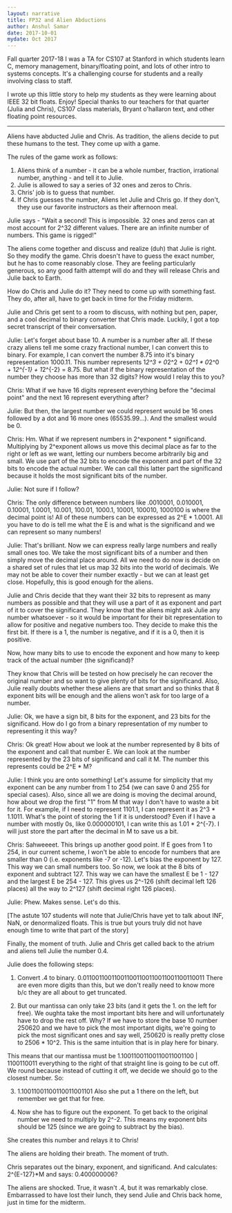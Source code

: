 ```yaml
---
layout: narrative
title: FP32 and Alien Abductions
author: Anshul Samar
date: 2017-10-01
mydate: Oct 2017
---
```


Fall quarter 2017-18 I was a TA for CS107 at Stanford in which
students learn C, memory management, binary/floating point, and lots
of other intro to systems concepts. It's a challenging course for
students and a really involving class to staff.

I wrote up this little story to help my students as they were learning
about IEEE 32 bit floats. Enjoy! Special thanks to our teachers for
that quarter (Julia and Chris), CS107 class
materials, Bryant o'hallaron text, and other floating point resources.

--------------

Aliens have abducted Julie and Chris. As tradition, the aliens decide
to put these humans to the test. They come up with a game.

The rules of the game work as follows:
1) Aliens think of a number - it can be a whole number, fraction,
irrational number, anything - and tell it to Julie.
2) Julie is allowed to say a series of 32 ones and zeros to Chris.
3) Chris' job is to guess that number.
4) If Chris guesses the number, Aliens let Julie and Chris go. If they
don't, they use our favorite instructors as their afternoon meal.

Julie says - "Wait a second! This is impossible. 32 ones and zeros can
at most account for 2^32 different values. There are an infinite
number of numbers. This game is rigged!"

The aliens come together and discuss and realize (duh) that Julie is
right. So they modify the game. Chris doesn't have to guess the exact
number, but he has to come reasonably close. They are feeling
particularly generous, so any good faith attempt will do and they will
release Chris and Julie back to Earth.

How do Chris and Julie do it? They need to come up with something
fast. They do, after all, have to get back in time for the Friday
midterm.

Julie and Chris get sent to a room to discuss, with nothing but pen,
paper, and a cool decimal to binary converter that Chris
made. Luckily, I got a top secret transcript of their conversation.

Julie: Let's forget about base 10. A number is a number after all. If
these crazy aliens tell me some crazy fractional number, I can convert
this to binary. For example, I can convert the number 8.75 into it's
binary representation 1000.11. This number represents 1*2^3 + 0*2^2 +
0*2^1 * 0*2^0 + 1*2^{-1} + 1*2^{-2} = 8.75. But what if the binary
representation of the number they choose has more than 32 digits? How
would I relay this to you?

Chris: What if we have 16 digits represent everything before the
"decimal point"  and the next 16 represent everything after?

Julie: But then, the largest number we could represent would be 16
ones followed by a dot and 16 more ones (65535.99...). And the
smallest would be 0.

Chris: Hm. What if we represent numbers in 2^exponent *
significand. Multiplying by 2^exponent allows us move this decimal
place as far to the right or left as we want, letting our numbers
become arbitrarily big and small. We use part of the 32 bits to encode
the exponent and part of the 32 bits to encode the actual number. We
can call this latter part the significand because it holds the most
significant bits of the number.

Julie: Not sure if I follow?

Chris: The only difference between numbers like .0010001, 0.010001,
0.10001, 1.0001, 10.001, 100.01, 1000.1, 10001, 100010, 1000100 is
where the decimal point is! All of these numbers can be expressed as
2^E * 1.0001. All you have to do is tell me what the E is and what is
the significand and we can represent so many numbers!

Julie: That's brilliant. Now we can express really large numbers and
really small ones too. We take the most significant bits of a number
and then simply move the decimal place around. All we need to do now
is decide on a shared set of rules that let us map 32 bits into the
world of decimals. We may not be able to cover their number exactly -
but we can at least get close. Hopefully, this is good enough for the
aliens.

Julie and Chris decide that they want their 32 bits to represent as
many numbers as possible and that they will use a part of it as
exponent and part of it to cover the significand. They know that the
aliens might ask Julie any number whatsoever - so it would be
important for their bit representation to allow for positive and
negative numbers too. They decide to make this the first bit. If there
is a 1, the number is negative, and if it is a 0, then it is
positive.

Now, how many bits to use to encode the exponent and how many to keep
track of the actual number (the significand)?

They know that Chris will be tested on how precisely he can recover
the original number and so want to give plenty of bits for the
significand. Also, Julie really doubts whether these aliens are that
smart and so thinks that 8 exponent bits will be enough and the aliens
won't ask for too large of a number.

Julie: Ok, we have a sign bit, 8 bits for the exponent, and 23 bits
for the significand. How do I go from a binary representation of my
number to representing it this way?

Chris: Ok great! How about we look at the number represented by 8 bits
of the exponent and call that number E. We can look at the number
represented by the 23 bits of significand and call it M. The number
this represents could be 2^E * M?

Julie: I think you are onto something!  Let's assume for simplicity
that my exponent can be any number from 1 to 254 (we can save 0 and
255 for special cases). Also, since all we are doing is moving the
decimal around, how about we drop the first "1" from M that way I
don't have to waste a bit for it. For example, if I need to represent
1101.1, I can represent it as 2^3 * 1.1011. What's the point of
storing the 1 if it is understood? Even if I have a number with mostly
0s, like 0.000000101, I can write this as 1.01 * 2^{-7}. I will just
store the part after the decimal in M to save us a bit.

Chris: Sahweeeet. This brings up another good point. If E goes from 1
to 254, in our current scheme, I won't be able to encode for numbers
that are smaller than 0 (i.e. exponents like -7 or -12). Let's bias
the exponent by 127. This way we can small numbers too. So now, we
look at the 8 bits of exponent and subtract 127. This way we can have
the smallest E be 1 - 127 and the largest E be 254 - 127.  This gives
us 2^-126 (shift decimal left 126 places) all the way to 2^127 (shift
decimal right 126 places).

Julie: Phew. Makes sense. Let's do this.

[The astute 107 students will note that Julie/Chris have yet to talk
about INF, NaN, or denormalized floats. This is true but yours truly
did not have enough time to write that part of the story]

Finally, the moment of truth. Julie and Chris get called back to the
atrium and aliens tell Julie the number 0.4.

Julie does the following steps:

1) Convert .4 to binary.
0.011001100110011001100110011001100110011
There are even more digits than this, but we don't really need to know
more b/c they are all about to get truncated.

2) But our mantissa can only take 23 bits (and it gets the 1. on the
left for free). We oughta take the most important bits here and will
unfortunately have to drop the rest off. Why? If we have to store the
base 10 number 250620 and we have to pick the most important digits,
we're going to pick the most significant ones and say well, 250620 is
really pretty close to 2506 * 10^2. This is the same intuition that is
in play here for binary.

This means that our mantissa must be
1.10011001100110011001100  |   1100110011
everything to the right of that straight line is going to be cut
off. We round because instead of cutting it off, we decide we should
go to the closest number. So:

3)  1.10011001100110011001101
Also she put a 1 there on the left, but remember we get that for
free.

4) Now she has to figure out the exponent. To get back to the original
number we need to multiply by 2^-2. This means my exponent bits should
be 125 (since we are going to subtract by the bias).

She creates this number and relays it to Chris!

The aliens are holding their breath. The moment of truth.

Chris separates out the binary, exponent, and significand. And
calculates: 2^{E-127}*M and says: 0.400000006?

The aliens are shocked. True, it wasn't .4, but it was remarkably
close. Embarrassed to have lost their lunch, they send Julie and Chris
back home, just in time for the midterm. 